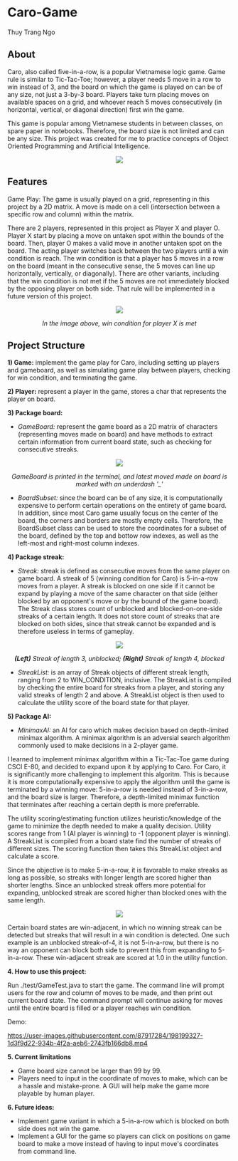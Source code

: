 # Caro-Game

Thuy Trang Ngo

## About

Caro, also called five-in-a-row, is a popular Vietnamese logic game. Game rule is similar to Tic-Tac-Toe; however, a player needs 5 move in a row to win instead of 3, and the board on which the game is played on can be of any size, not just a 3-by-3 board. Players take turn placing moves on available spaces on a grid, and whoever reach 5 moves consecutively (in horizontal, vertical, or diagonal direction) first win the game. 

This game is popular among Vietnamese students in between classes, on spare paper in notebooks. Therefore, the board size is not limited and can be any size. 
This project was created for me to practice concepts of Object Oriented Programming and Artificial Intelligence. 

  <p align="center">
  <img src="https://images.tuyensinh247.com/picture/article/2012/1027/chieu-tro-cua-hoc-sinh-khi-luoi-nghe-giang_2.jpg" />
</p>


## Features

Game Play:
The game is usually played on a grid, representing in this project by a 2D matrix. A move is made on a cell (intersection between a specific row and column) within the matrix. 

There are 2 players, represented in this project as Player X and player O. Player X start by placing a move on untaken spot within the bounds of the board. Then, player O makes a valid move in another untaken spot on the board. The acting player switches back between the two players until a win condition is reach. The win condition is that a player has 5 moves in a row on the board (meant in the consecutive sense, the 5 moves can line up horizontally, vertically, or diagonally). There are other variants, including that the win condition is not met if the 5 moves are not immediately blocked by the opposing player on both side. That rule will be implemented in a future version of this project.  

<p align="center">
  <img src="https://encrypted-tbn0.gstatic.com/images?q=tbn:ANd9GcRe_aFzziDM5y1A9MZVbZgdkyOtOTR5QncZoScPSxHsoApYkyWOkiworiDOc6ivekbAtVE&usqp=CAU" />
</p>

<p align="center">
<i> In the image above, win condition for player X is met </i>
</p>




## Project Structure
**1) Game:** implement the game play for Caro, including setting up players and gameboard, as well as simulating game play between players, checking for win condition, and terminating the game. 

**2) Player:** represent a player in the game, stores a char that represents the player on board. 

**3) Package board:**

 * *GameBoard:* represent the game board as a 2D matrix of characters (representing moves made on board) and have methods to extract certain information from current board state, such as checking for consecutive streaks. 
  
  <p align="center">
  <img src="https://i.ibb.co/6Rz1qDZ/Board-Terminal.png" />
</p>

  <p align="center">
  <i>GameBoard is printed in the terminal, and latest moved made on board is marked with an underdash '_'</i>
</p>
  
   
 * *BoardSubset:* 
 since the board can be of any size, it is computationally expensive to perform certain operations on the entirety of game board. In addition, since most Caro game usually focus on the center of the board, the corners and borders are mostly empty cells. Therefore, the BoardSubset class can be used to store the coordinates for a subset of the board, defined by the top and bottow row indexes, as well as the left-most and right-most column indexes. 
  
  
**4) Package streak:**

  * *Streak:* streak is defined as consecutive moves from the same player on game board. A streak of 5 (winning condition for Caro) is 5-in-a-row moves from a player. A streak is blocked on one side if it cannot be expand by playing a move of the same character on that side (either blocked by an opponent's move or by the bound of the game board). The Streak class stores count of unblocked and blocked-on-one-side streaks of a certain length. It does not store count of streaks that are blocked on both sides, since that streak cannot be expanded and is therefore useless in terms of gameplay. 
  
<p align="center">
  <img src="https://i.ibb.co/9NWS7PN/Blocked-versus-unblocked.png" />
</p>

<p align="center">
    <i><b>(Left)</b> Streak of length 3, unblocked;  <b>(Right)</b> Streak of length 4, blocked</i>
</p>
  
  * *StreakList:* is an array of Streak objects of different streak length, ranging from 2 to WIN_CONDITION, inclusive. The StreakList is compiled by checking the entire board for streaks from a player, and storing any valid streaks of length 2 and above. A StreakList object is then used to calculate the utility score of the board state for that player. 
  
**5) Package AI:** 

  * *MinimaxAI:* an AI for caro which makes decision based on depth-limited minimax algorithm. A minimax algorithm is an adversial search algorithm commonly used to make decisions in a 2-player game. 
  
  
  I learned to implement minimax algorithm within a Tic-Tac-Toe game during CSCI E-80, and decided to expand upon it by applying to Caro. For Caro, it is significantly more challenging to implement this algoritm. This is because it is more computationally expensive to apply the algorithm until the game is terminated by a winning move: 5-in-a-row is needed instead of 3-in-a-row, and the board size is larger. Therefore, a depth-limited minimax function that terminates after reaching a certain depth is more preferrable. 
  
 
  The utility scoring/estimating function utilizes heuristic/knowledge of the game to minimize the depth needed to make a quality decision. Utility scores range from 1 (AI player is winning) to -1 (opponent player is winning). A StreakList is compiled from a board state find the number of streaks of different sizes. The scoring function then takes this StreakList object and calculate a score. 
  
  Since the objective is to make 5-in-a-row, it is favorable to make streaks as long as possible, so streaks with longer length are scored higher than shorter lengths. Since an unblocked streak offers more potential for expanding, unblocked streak are scored higher than blocked ones with the same length. 
  
<p align="center">
  <img src="https://i.ibb.co/MSQ2BLV/Utility.png" />
</p>
  
  
  
  Certain board states are win-adjacent, in which no winning streak can be detected but streaks that will result in a win condition is detected. One such example is an unblocked streak-of-4, it is not 5-in-a-row, but there is no way an opponent can block both side to prevent this from expanding to 5-in-a-row. These win-adjacent streak are scored at 1.0 in the utility function. 


**4. How to use this project:**

Run ./test/GameTest.java to start the game. The command line will prompt users for the row and column of moves to be made, and then print out current board state. The command prompt will continue asking for moves until the entire board is filled or a player reaches win condition. 

Demo:

https://user-images.githubusercontent.com/87917284/198199327-1d3f9d22-934b-4f2a-aeb6-2743fb166db8.mp4


**5. Current limitations**

* Game board size cannot be larger than 99 by 99. 
* Players need to input in the coordinate of moves to make, which can be a hassle and mistake-prone. A GUI will help make the game more playable by human player. 


**6. Future ideas:**

* Implement game variant in which a 5-in-a-row which is blocked on both side does not win the game.
* Implement a GUI for the game so players can click on positions on game board to make a move instead of having to input move's coordinates from command line.  
